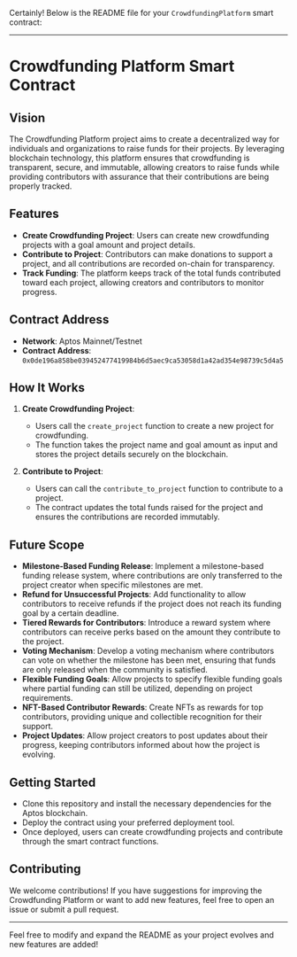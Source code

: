 Certainly! Below is the README file for your `CrowdfundingPlatform` smart contract:

---

# Crowdfunding Platform Smart Contract

## Vision

The Crowdfunding Platform project aims to create a decentralized way for individuals and organizations to raise funds for their projects. By leveraging blockchain technology, this platform ensures that crowdfunding is transparent, secure, and immutable, allowing creators to raise funds while providing contributors with assurance that their contributions are being properly tracked.

## Features

- **Create Crowdfunding Project**: Users can create new crowdfunding projects with a goal amount and project details.
- **Contribute to Project**: Contributors can make donations to support a project, and all contributions are recorded on-chain for transparency.
- **Track Funding**: The platform keeps track of the total funds contributed toward each project, allowing creators and contributors to monitor progress.

## Contract Address

- **Network**: Aptos Mainnet/Testnet
- **Contract Address**: `0x0de196a858be039452477419984b6d5aec9ca53058d1a42ad354e98739c5d4a5`

## How It Works

1. **Create Crowdfunding Project**:

   - Users call the `create_project` function to create a new project for crowdfunding.
   - The function takes the project name and goal amount as input and stores the project details securely on the blockchain.

2. **Contribute to Project**:
   - Users can call the `contribute_to_project` function to contribute to a project.
   - The contract updates the total funds raised for the project and ensures the contributions are recorded immutably.

## Future Scope

- **Milestone-Based Funding Release**: Implement a milestone-based funding release system, where contributions are only transferred to the project creator when specific milestones are met.
- **Refund for Unsuccessful Projects**: Add functionality to allow contributors to receive refunds if the project does not reach its funding goal by a certain deadline.
- **Tiered Rewards for Contributors**: Introduce a reward system where contributors can receive perks based on the amount they contribute to the project.
- **Voting Mechanism**: Develop a voting mechanism where contributors can vote on whether the milestone has been met, ensuring that funds are only released when the community is satisfied.
- **Flexible Funding Goals**: Allow projects to specify flexible funding goals where partial funding can still be utilized, depending on project requirements.
- **NFT-Based Contributor Rewards**: Create NFTs as rewards for top contributors, providing unique and collectible recognition for their support.
- **Project Updates**: Allow project creators to post updates about their progress, keeping contributors informed about how the project is evolving.

## Getting Started

- Clone this repository and install the necessary dependencies for the Aptos blockchain.
- Deploy the contract using your preferred deployment tool.
- Once deployed, users can create crowdfunding projects and contribute through the smart contract functions.

## Contributing

We welcome contributions! If you have suggestions for improving the Crowdfunding Platform or want to add new features, feel free to open an issue or submit a pull request.

---

Feel free to modify and expand the README as your project evolves and new features are added!
